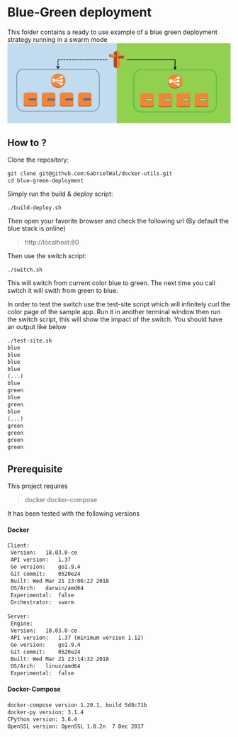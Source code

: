 # Blue-Green deployment
This folder contains a ready to use example of a blue green deployment strategy running in a swarm mode
<a href="../blue-green-deployment"><img src="../images/bg.png" alt="alt text"></a>

## How to ? 
Clone the repository:

    git clone git@github.com:GabrielWal/docker-utils.git
    cd blue-green-deployment

Simply run the build & deploy script:

    ./build-deploy.sh

Then open your favorite browser and check the following url (By default the blue stack is online)
>http://localhost:80

Then use the switch script:

    ./switch.sh

This will switch from current color blue to green.
The next time you call switch it will swith from green to blue.

In order to test the switch use the test-site script which will infinitely curl the color page of the sample app. 
Run it in another terminal window then run the switch script, this will show the impact of the switch.
You should have an output like below

    ./test-site.sh
    blue
    blue
    blue
    blue
    (...)
    blue
    green
    blue
    green
    blue
    (...)
    green
    green
    green
    green

## Prerequisite
This project requires

> docker
> docker-compose

It has been tested with the following versions

#### Docker

    Client:
     Version:	18.03.0-ce
     API version:	1.37
     Go version:	go1.9.4
     Git commit:	0520e24
     Built:	Wed Mar 21 23:06:22 2018
     OS/Arch:	darwin/amd64
     Experimental:	false
     Orchestrator:	swarm

    Server:
     Engine:
     Version:	18.03.0-ce
     API version:	1.37 (minimum version 1.12)
     Go version:	go1.9.4
     Git commit:	0520e24
     Built:	Wed Mar 21 23:14:32 2018
     OS/Arch:	linux/amd64
     Experimental:	false

#### Docker-Compose

    docker-compose version 1.20.1, build 5d8c71b
    docker-py version: 3.1.4
    CPython version: 3.6.4
    OpenSSL version: OpenSSL 1.0.2n  7 Dec 2017
